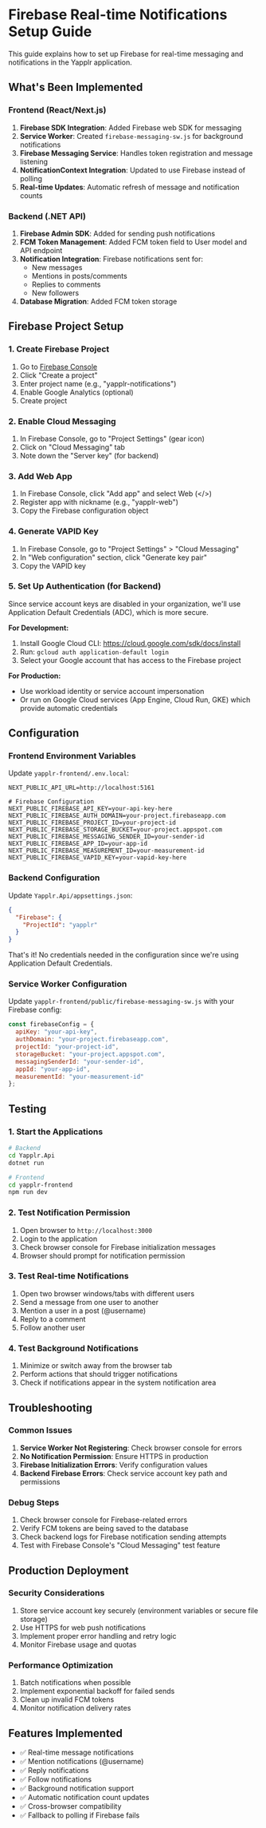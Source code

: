 # Firebase Real-time Notifications Setup Guide

This guide explains how to set up Firebase for real-time messaging and notifications in the Yapplr application.

## What's Been Implemented

### Frontend (React/Next.js)
1. **Firebase SDK Integration**: Added Firebase web SDK for messaging
2. **Service Worker**: Created `firebase-messaging-sw.js` for background notifications
3. **Firebase Messaging Service**: Handles token registration and message listening
4. **NotificationContext Integration**: Updated to use Firebase instead of polling
5. **Real-time Updates**: Automatic refresh of message and notification counts

### Backend (.NET API)
1. **Firebase Admin SDK**: Added for sending push notifications
2. **FCM Token Management**: Added FCM token field to User model and API endpoint
3. **Notification Integration**: Firebase notifications sent for:
   - New messages
   - Mentions in posts/comments
   - Replies to comments
   - New followers
4. **Database Migration**: Added FCM token storage

## Firebase Project Setup

### 1. Create Firebase Project
1. Go to [Firebase Console](https://console.firebase.google.com/)
2. Click "Create a project"
3. Enter project name (e.g., "yapplr-notifications")
4. Enable Google Analytics (optional)
5. Create project

### 2. Enable Cloud Messaging
1. In Firebase Console, go to "Project Settings" (gear icon)
2. Click on "Cloud Messaging" tab
3. Note down the "Server key" (for backend)

### 3. Add Web App
1. In Firebase Console, click "Add app" and select Web (</>) 
2. Register app with nickname (e.g., "yapplr-web")
3. Copy the Firebase configuration object

### 4. Generate VAPID Key
1. In Firebase Console, go to "Project Settings" > "Cloud Messaging"
2. In "Web configuration" section, click "Generate key pair"
3. Copy the VAPID key

### 5. Set Up Authentication (for Backend)
Since service account keys are disabled in your organization, we'll use Application Default Credentials (ADC), which is more secure.

**For Development:**
1. Install Google Cloud CLI: https://cloud.google.com/sdk/docs/install
2. Run: `gcloud auth application-default login`
3. Select your Google account that has access to the Firebase project

**For Production:**
- Use workload identity or service account impersonation
- Or run on Google Cloud services (App Engine, Cloud Run, GKE) which provide automatic credentials

## Configuration

### Frontend Environment Variables
Update `yapplr-frontend/.env.local`:

```env
NEXT_PUBLIC_API_URL=http://localhost:5161

# Firebase Configuration
NEXT_PUBLIC_FIREBASE_API_KEY=your-api-key-here
NEXT_PUBLIC_FIREBASE_AUTH_DOMAIN=your-project.firebaseapp.com
NEXT_PUBLIC_FIREBASE_PROJECT_ID=your-project-id
NEXT_PUBLIC_FIREBASE_STORAGE_BUCKET=your-project.appspot.com
NEXT_PUBLIC_FIREBASE_MESSAGING_SENDER_ID=your-sender-id
NEXT_PUBLIC_FIREBASE_APP_ID=your-app-id
NEXT_PUBLIC_FIREBASE_MEASUREMENT_ID=your-measurement-id
NEXT_PUBLIC_FIREBASE_VAPID_KEY=your-vapid-key-here
```

### Backend Configuration
Update `Yapplr.Api/appsettings.json`:

```json
{
  "Firebase": {
    "ProjectId": "yapplr"
  }
}
```

That's it! No credentials needed in the configuration since we're using Application Default Credentials.

### Service Worker Configuration
Update `yapplr-frontend/public/firebase-messaging-sw.js` with your Firebase config:

```javascript
const firebaseConfig = {
  apiKey: "your-api-key",
  authDomain: "your-project.firebaseapp.com",
  projectId: "your-project-id",
  storageBucket: "your-project.appspot.com",
  messagingSenderId: "your-sender-id",
  appId: "your-app-id",
  measurementId: "your-measurement-id"
};
```

## Testing

### 1. Start the Applications
```bash
# Backend
cd Yapplr.Api
dotnet run

# Frontend
cd yapplr-frontend
npm run dev
```

### 2. Test Notification Permission
1. Open browser to `http://localhost:3000`
2. Login to the application
3. Check browser console for Firebase initialization messages
4. Browser should prompt for notification permission

### 3. Test Real-time Notifications
1. Open two browser windows/tabs with different users
2. Send a message from one user to another
3. Mention a user in a post (@username)
4. Reply to a comment
5. Follow another user

### 4. Test Background Notifications
1. Minimize or switch away from the browser tab
2. Perform actions that should trigger notifications
3. Check if notifications appear in the system notification area

## Troubleshooting

### Common Issues
1. **Service Worker Not Registering**: Check browser console for errors
2. **No Notification Permission**: Ensure HTTPS in production
3. **Firebase Initialization Errors**: Verify configuration values
4. **Backend Firebase Errors**: Check service account key path and permissions

### Debug Steps
1. Check browser console for Firebase-related errors
2. Verify FCM tokens are being saved to the database
3. Check backend logs for Firebase notification sending attempts
4. Test with Firebase Console's "Cloud Messaging" test feature

## Production Deployment

### Security Considerations
1. Store service account key securely (environment variables or secure file storage)
2. Use HTTPS for web push notifications
3. Implement proper error handling and retry logic
4. Monitor Firebase usage and quotas

### Performance Optimization
1. Batch notifications when possible
2. Implement exponential backoff for failed sends
3. Clean up invalid FCM tokens
4. Monitor notification delivery rates

## Features Implemented

- ✅ Real-time message notifications
- ✅ Mention notifications (@username)
- ✅ Reply notifications
- ✅ Follow notifications
- ✅ Background notification support
- ✅ Automatic notification count updates
- ✅ Cross-browser compatibility
- ✅ Fallback to polling if Firebase fails
